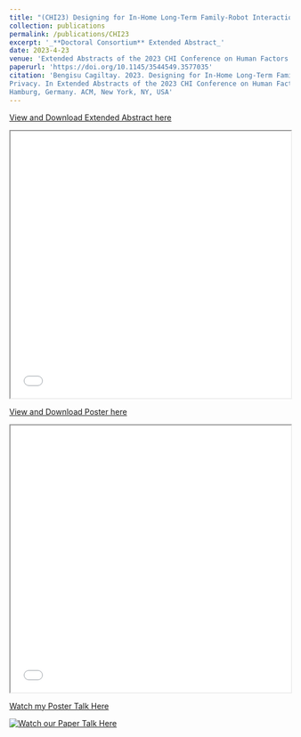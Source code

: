 ```yaml
---
title: "(CHI23) Designing for In-Home Long-Term Family-Robot Interactions: Family Preferences, Connection-Making, and Privacy"
collection: publications
permalink: /publications/CHI23
excerpt: '_**Doctoral Consortium** Extended Abstract_'
date: 2023-4-23
venue: 'Extended Abstracts of the 2023 CHI Conference on Human Factors in Computing Systems'
paperurl: 'https://doi.org/10.1145/3544549.3577035'
citation: 'Bengisu Cagiltay. 2023. Designing for In-Home Long-Term Family-Robot Interactions: Family Preferences, Connection-Making, and
Privacy. In Extended Abstracts of the 2023 CHI Conference on Human Factors in Computing Systems (CHI EA 23), April 23–28, 2023,
Hamburg, Germany. ACM, New York, NY, USA'
---
```


[View and Download Extended Abstract here](https://bengisucagiltay.github.io/files/CHI23_DC_EA_BengisuCagiltay.pdf)
<iframe src="/files/CHI23_DC_EA_BengisuCagiltay.pdf" width="100%" height="480" allow="autoplay"></iframe>



[View and Download Poster here](https://bengisucagiltay.github.io/files/CHI23-DC-Poster-grayscale_BengisuCagiltay.pdf)
<iframe src="/files/CHI23-DC-Poster-grayscale_BengisuCagiltay.pdf" width="100%" height="480" allow="autoplay"></iframe>


[Watch my Poster Talk Here](https://youtu.be/GSLxBz3P49g)

[![Watch our Paper Talk Here](https://img.youtube.com/vi/GSLxBz3P49g/1.jpg)](https://youtu.be/GSLxBz3P49g)


